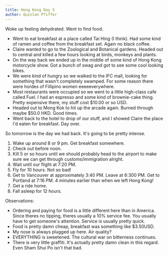 ```yaml
---
title: Hong Kong Day 5
author: Quinlan Pfiffer
---
```


Woke up feeling dehydrated. Went to find food.

* Went to eat breakfast at a place called Tai Hing (I think). Had some kind of
  ramen and coffee from the breakfast set. Again no black coffee.
* Claire wanted to go to the Zoological and Botanical gardens. Headed out to
  central and killed a few hours looking at birds, monkeys and plants.
* On the way back we ended up in the middle of some kind of Hong Kong motorcycle
  show. Got a bunch of swag and got to see some cool looking bikes.
* We were kind of hungry so we walked to the IFC mall, looking for something
  that wasn't completely swamped. For some reason there were hordes of Fillipino
women eeeeeverywhere.
* Most restaurants were occupied so we went to a little high-class cafe called
  Fuel. I had an espresso and some kind of brownie-cake thing. Pretty expensive
there, my stuff cost $10.00 or so USD.
* Headed out to Mong Kok to hit up the arcade again. Burned through maybe $50.0
  HKD. Good times.
* Went back to the hotel to drop of our stuff, and I showed Claire the place I'd
  eaten for breakfast. Day over.

So tomorrow is the day we had back. It's going to be pretty intense.

1. Wake up around 8 or 9 pm. Get breakfast somewhere.
1. Check out before noon.
1. Kill 5 or so hours until we should probably head to the airport to make sure
   we can get through customs/immigration alright.
1. Wait until our flight at 7:20 PM.
1. Fly for 10 hours. Not so bad!
1. Get to Vancouver at approximately 3:40 PM. Leave at 6:300 PM. Get to Portland
   at 7:16 PM. 4 minutes earlier than when we left Hong Kong!
1. Get a ride home.
1. Fall asleep for 12 hours.

Observations:

* Ordering and paying for food is a little different here than in America. Since
  theres no tipping, theres usually a 10% service fee. You usually have to get
someone's attention. Service is usually pretty quick.
* Food is pretty damn cheap, breakfast was something like $3.50USD.
* My nose is always plugged up here. Air quality?
* EVERYTHING is sweetened. The cultural war on bitterness continues.
* There is very little graffiti. It's actually pretty damn clean in this regard.
  Even Sham Shui Po isn't that bad.

